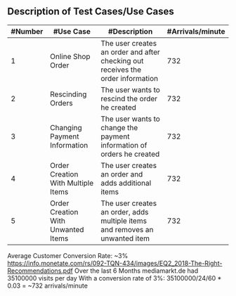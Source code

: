 ## Description of Test Cases/Use Cases
| #Number | #Use Case | #Description | #Arrivals/minute
| --- | --- | --- | --- |
|1|Online Shop Order|The user creates an order and after checking out receives the order information|732 |
|2|Rescinding Orders|The user wants to rescind the order he created| 732|
|3|Changing Payment Information|The user wants to change the payment information of orders he created|732 |
|4|Order Creation With Multiple Items|The user creates an order and adds additional items| 732|
|5|Order Creation With Unwanted Items|The user creates an order, adds multiple items and removes an unwanted item|732 |

Average Customer Conversion Rate: ~3% https://info.monetate.com/rs/092-TQN-434/images/EQ2_2018-The-Right-Recommendations.pdf
Over the last 6 Months mediamarkt.de had 35100000 visits per day
With a conversion rate of 3%: 35100000/24/60 * 0.03 = ~732 arrivals/minute